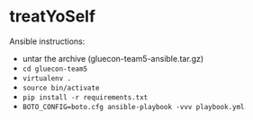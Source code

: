 # treatYoSelf


Ansible instructions:
* untar the archive (gluecon-team5-ansible.tar.gz)
* `cd gluecon-team5`
* `virtualenv .`
* `source bin/activate`
* `pip install -r requirements.txt`
* `BOTO_CONFIG=boto.cfg ansible-playbook -vvv playbook.yml`